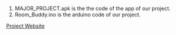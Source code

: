 1. MAJOR_PROJECT.apk is the the code of the app of our project.
2. Room_Buddy.ino is the arduino code of our project.

[Project Website](https://ritesh19384.wixsite.com/roombuddy)
